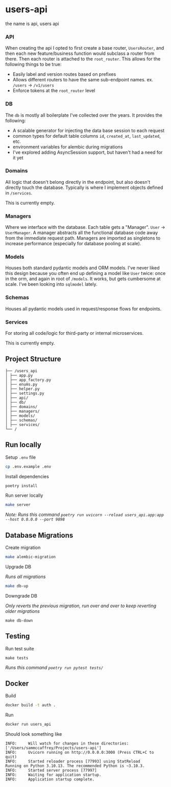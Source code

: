 # users-api
the name is api, users api


### API
When creating the api I opted to first create a base router, `UsersRouter`, and then each new feature/business function would subclass a router from there. Then each router is attached to the `root_router`. This allows for the following things to be true:
- Easily label and version routes based on prefixes
- Allows different routers to have the same sub-endpoint names. ex. `/users` -> `/v1/users`
- Enforce tokens at the `root_router` level

### DB
The `db` is mostly all boilerplate I've collected over the years. It provides the following:
- A scalable generator for injecting the data base session to each request
- common types for default table columns `id`, `created_at`, `last_updated`, etc.
- environment variables for alembic during migrations
- I've explored adding AsyncSession support, but haven't had a need for it yet

### Domains
All logic that doesn't belong directly in the endpoint, but also doesn't directly touch the database. Typically is where I implement objects defined in `/services`.

This is currently empty.

### Managers
Where we interface with the database. Each table gets a "Manager". `User` -> `UserManager`. A manager abstracts all the functional database code away from the immediate request path. Managers are imported as singletons to increase performance (especially for database pooling at scale). 

### Models
Houses both standard pydantic models and ORM models. I've never liked this design because you often end up defining a model like `User` twice: once in the orm, and again in root of `/models`. It works, but gets cumbersome at scale. I've been looking into `sqlmodel` lately.

### Schemas
Houses all pydantic models used in request/response flows for endpoints.

### Services
For storing all code/logic for third-party or internal microservices. 

This is currently empty.

## Project Structure
```
├── /users_api
│ ├── app.py
│ ├── app_factory.py
│ ├── enums.py
│ ├── helper.py
│ ├── settings.py
│ ├── api/
│ ├── db/
│ ├── domains/
│ ├── managers/
│ ├── models/
│ ├── schemas/
│ ├── services/
└── /
```

## Run locally

Setup `.env` file
```sh
cp .env.example .env
```

Install dependencies
```sh
poetry install
```

Run server locally
```sh
make server
```
*Note: Runs this command `poetry run uvicorn --reload users_api.app:app --host 0.0.0.0 --port 9898`*

## Database Migrations

Create migration
```sh
make alembic-migration
```

Upgrade DB

*Runs all migrations*
```sh
make db-up
```

Downgrade DB

*Only reverts the previous migration, run over and over to keep reverting older migrations*
```
make db-down
```

## Testing
Run test suite
```
make tests
```
*Runs this command `poetry run pytest tests/`*

## Docker

Build
```sh
docker build -t auth .
```

Run
```sh
docker run users_api
```

Should look something like
```
INFO:     Will watch for changes in these directories: ['/Users/sammccaffrey/Projects/users-api']
INFO:     Uvicorn running on http://0.0.0.0:3000 (Press CTRL+C to quit)
INFO:     Started reloader process [77993] using StatReload
Running on Python 3.10.13. The recommended Python is ~3.10.3.
INFO:     Started server process [77997]
INFO:     Waiting for application startup.
INFO:     Application startup complete.
``` 